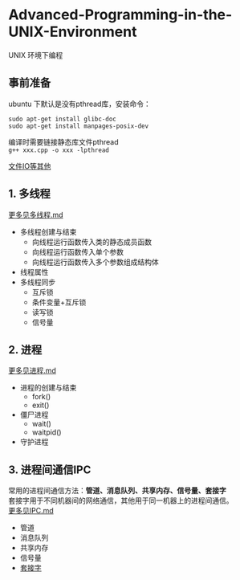 # Advanced-Programming-in-the-UNIX-Environment
UNIX 环境下编程 <br>

## 事前准备
ubuntu 下默认是没有pthread库，安装命令：
```shell
sudo apt-get install glibc-doc
sudo apt-get install manpages-posix-dev
```

编译时需要链接静态库文件pthread<br>
`g++ xxx.cpp -o xxx -lpthread` <br>

[文件IO等其他](https://github.com/liuchenjane/Programming-in-the-UNIX-Environment/blob/master/prepare.md)<br>
## 1. 多线程
[更多见多线程.md](https://github.com/liuchenjane/Advanced-Programming-in-the-UNIX-Environment/blob/master/%E5%A4%9A%E7%BA%BF%E7%A8%8B.md)<br>

- 多线程创建与结束<br>
	- 向线程运行函数传入类的静态成员函数<br>
	- 向线程运行函数传入单个参数<br>
	- 向线程运行函数传入多个参数组成结构体<br>
 - 线程属性<br>
 - 多线程同步<br>
	- 互斥锁
 	- 条件变量+互斥锁
	- 读写锁
	- 信号量
 
 ## 2. 进程
 [更多见进程.md](https://github.com/liuchenjane/Advanced-Programming-in-the-UNIX-Environment/blob/master/进程.md)<br>
 - 进程的创建与结束<br>
 	- fork()<br>
	- exit()<br>
- 僵尸进程<br>
	- wait()<br>
	- waitpid()<br>
- 守护进程<br>

## 3. 进程间通信IPC
常用的进程间通信方法：**管道、消息队列、共享内存、信号量、套接字**<br>
套接字用于不同机器间的网络通信，其他用于同一机器上的进程间通信。<br>
[更多见IPC.md](https://github.com/liuchenjane/Advanced-Programming-in-the-UNIX-Environment/blob/master/IPC.md)<br>
- 管道
- 消息队列
- 共享内存
- 信号量
- [套接字](https://github.com/liuchenjane/tcp_ip) 

